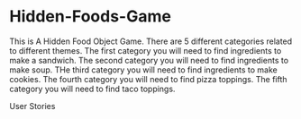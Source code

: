 # Hidden-Foods-Game

This is A Hidden Food Object Game. There are 5 different categories related to different themes. The first category you will need to find ingredients to make a sandwich. The second category you will need to find ingredients to make soup. THe third category you will need to find ingredients to make cookies. The fourth category you will need to find pizza toppings. The fifth category you will need to find taco toppings.

User Stories

